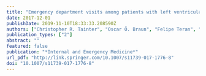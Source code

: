 ```yaml
---
title: "Emergency department visits among patients with left ventricular assist devices"
date: 2017-12-01
publishDate: 2019-11-10T18:33:33.208590Z
authors: ["Christopher R. Tainter", "Oscar Ö. Braun", "Felipe Teran", "Albert P. Nguyen", "Kimberly Robbins", "Edward O. O’Brien", "Zeb M. McMillan", "Ulrich Schmidt", "Angela Meier", "Mat Goebel", "Victor Pretorius", "Michela Brambatti", "Eric D. Adler", "Raghu Seethala"]
publication_types: ["2"]
abstract: ""
featured: false
publication: "*Internal and Emergency Medicine*"
url_pdf: "http://link.springer.com/10.1007/s11739-017-1776-8"
doi: "10.1007/s11739-017-1776-8"
---
```


